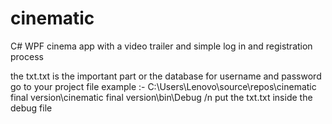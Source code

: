 # cinematic
C# WPF cinema app with a video trailer and simple log in and registration process

the txt.txt is the important part or the database for username and password
go to your project file example :-
C:\Users\Lenovo\source\repos\cinematic final version\cinematic final version\bin\Debug /n
put the txt.txt inside the debug file
